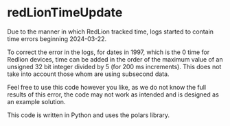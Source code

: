 # redLionTimeUpdate
 Due to the manner in which RedLion tracked time, logs started to contain time errors beginning 2024-03-22.

 To correct the error in the logs, for dates in 1997, which is the 0 time for Redlion devices, time can be added in the order of the maximum value of an unsigned 32 bit integer divided by 5 (for 200 ms increments). This does not take into account those whom are using subsecond data.

 Feel free to use this code however you like, as we do not know the full results of this error, the code may not work as intended and is designed as an example solution.

 This code is written in Python and uses the polars library.
